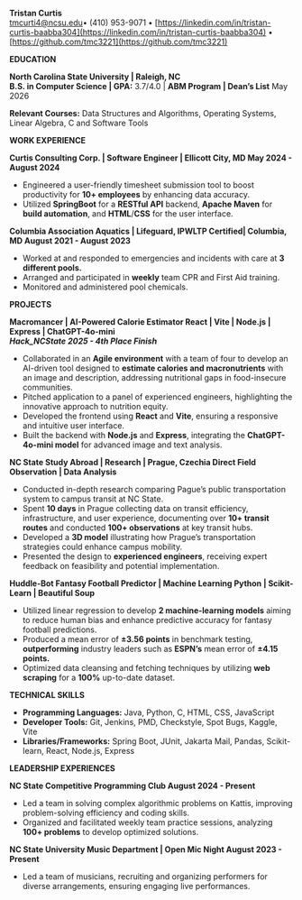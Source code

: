 **Tristan Curtis**  
tmcurti4@ncsu.edu• (410) 953-9071 • [https://linkedin.com/in/tristan-curtis-baabba304](https://linkedin.com/in/tristan-curtis-baabba304)  • [https://github.com/tmc3221](https://github.com/tmc3221)

**EDUCATION**

**North Carolina State University | Raleigh, NC**                                                                                     
**B.S. in Computer Science | GPA:** 3.7/4.0 | **ABM Program | Dean’s List**                                                                                  	          May 2026

**Relevant Courses:** Data Structures and Algorithms, Operating Systems, Linear Algebra, C and Software Tools

**WORK EXPERIENCE**

**Curtis Consulting Corp. | Software Engineer | Ellicott City, MD                   	         May 2024 \- August 2024**

* Engineered a user-friendly timesheet submission tool to boost productivity for **10+ employees** by enhancing data accuracy.  
* Utilized **SpringBoot** for a **RESTful API** backend, **Apache Maven** for **build automation**, and **HTML**/**CSS** for the user interface.

**Columbia Association Aquatics | Lifeguard, IPWLTP Certified| Columbia, MD       August 2021 \- August 2023**

* Worked at and responded to emergencies and incidents with care at **3 different pools.**  
* Arranged and participated in **weekly** team CPR and First Aid training.  
* Monitored and administered pool chemicals.

**PROJECTS**

**Macromancer | AI-Powered Calorie Estimator    	React | Vite | Node.js | Express | ChatGPT-4o-mini**  
***Hack\_NCState 2025 \- 4th Place Finish***

* Collaborated in an **Agile environment** with a team of four to develop an AI-driven tool designed to **estimate calories and macronutrients** with an image and description, addressing nutritional gaps in food-insecure communities.  
* Pitched application to a panel of experienced engineers, highlighting the innovative approach to nutrition equity.  
* Developed the frontend using **React** and **Vite**, ensuring a responsive and intuitive user interface.  
* Built the backend with **Node.js** and **Express**, integrating the **ChatGPT-4o-mini model** for advanced image and text analysis.

**NC State Study Abroad | Research | Prague, Czechia    	Direct Field Observation | Data Analysis**

* Conducted in-depth research comparing Pague’s public transportation system to campus transit at NC State.  
* Spent **10 days** in Prague collecting data on transit efficiency, infrastructure, and user experience, documenting over **10+ transit routes** and conducted **100+ observations** at key transit hubs.  
* Developed a **3D model** illustrating how Prague’s transportation strategies could enhance campus mobility.  
* Presented the design to **experienced engineers**, receiving expert feedback on feasibility and potential implementation.

**Huddle-Bot Fantasy Football Predictor | Machine Learning                      Python | Scikit-Learn | Beautiful Soup**

* Utilized linear regression to develop **2 machine-learning models** aiming to reduce human bias and enhance predictive accuracy for fantasy football predictions.  
* Produced a mean error of **±3.56 points** in benchmark testing, **outperforming** industry leaders such as **ESPN’s** mean error of **±4.15 points.**  
* Optimized data cleansing and fetching techniques by utilizing **web scraping** for a **100%** up-to-date dataset.


**TECHNICAL SKILLS**

* **Programming Languages:**  Java, Python, C, HTML, CSS, JavaScript  
* **Developer Tools:** Git, Jenkins, PMD, Checkstyle, Spot Bugs, Kaggle, Vite  
* **Libraries/Frameworks:** Spring Boot, JUnit, Jakarta Mail, Pandas, Scikit-learn, React, Node.js, Express


**LEADERSHIP EXPERIENCES**

**NC State Competitive Programming Club   	                                      August 2024 \- Present**

* Led a team in solving complex algorithmic problems on Kattis, improving problem-solving efficiency and coding skills.  
* Organized and facilitated weekly team practice sessions, analyzing **100+ problems** to develop optimized solutions.

**NC State University Music Department | Open Mic Night  	                                                                    August 2023 \- Present**

* Led a team of musicians, recruiting and organizing performers for diverse arrangements, ensuring engaging live performances.
